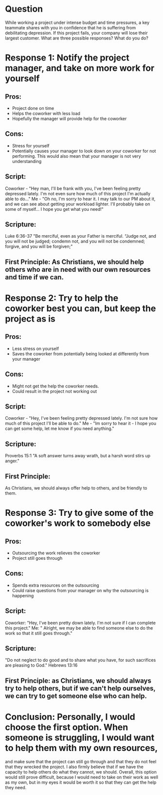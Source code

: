 # Question
While working a project under intense budget and time pressures, a key teammate shares with you in confidence that he is suffering from debilitating depression. 
If this project fails, your company will lose their largest customer. What are three possible responses? What do you do?

# Response 1: Notify the project manager, and take on more work for yourself

## Pros:
- Project done on time
- Helps the coworker with less load
- Hopefully the manager will provide help for the coworker

## Cons:
- Stress for yourself
- Potentially causes your manager to look down on your coworker for not performing. This would also mean that your manager is not very understanding

## Script:
Coworker - "Hey man, I'll be frank with you, I've been feeling pretty depressed lately. I'm not even sure how much of this project I'm actually able to do..."
Me - "Oh no, I'm sorry to hear it. I may talk to our PM about it, and we can see about getting your workload lighter. I'll probably take on some of myself... 
I hope you get what you need!"

## Scripture: 
Luke 6:36-37 "Be merciful, even as your Father is merciful. “Judge not, and you will not be judged; condemn not, and you will not be condemned; forgive, and you will be forgiven;"

## First Principle: As Christians, we should help others who are in need with our own resources and time if we can.


# Response 2: Try to help the coworker best you can, but keep the project as is

## Pros:
- Less stress on yourself
- Saves the coworker from potentially being looked at differently from your manager

## Cons:
- Might not get the help the coworker needs.
- Could result in the project not working out

## Script:
Coworker - "Hey, I've been feeling pretty depressed lately. I'm not sure how much of this project I'll be able to do."
Me - "Im sorry to hear it - I hope you can get some help, let me know if you need anything."

## Scripture:
Proverbs 15:1 "A soft answer turns away wrath, but a harsh word stirs up anger."

## First Principle:
As Christians, we should always offer help to others, and be friendly to them.

# Response 3: Try to give some of the coworker's work to somebody else

## Pros:
- Outsourcing the work relieves the coworker
- Project still goes through

## Cons:
- Spends extra resources on the outsourcing
- Could raise questions from your manager on why the outsourcing is happening

## Script:
Coworker: "Hey, I've been pretty down lately. I'm not sure if I can complete this project."
Me: " Alright, we may be able to find someone else to do the work so that it still goes through."

## Scripture:
"Do not neglect to do good and to share what you have, for such sacrifices are pleasing to God." Hebrews 13:16

## First Principle: as Christians, we should always try to help others, but if we can't help ourselves, we can try to get someone else who can help.


# Conclusion: Personally, I would choose the first option. When someone is struggling, I would want to help them with my own resources,
and make sure that the project can still go through and that they do not feel that they wrecked the project. I also firmly believe that if we have the capacity to help others
do what they cannot, we should. Overall, this option would still prove difficult, because I would need to take on their work as well as my own, but in my eyes it would be worth it
so that they can get the help they need. 
